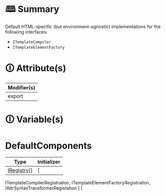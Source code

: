# &#128366; Summary

Default HTML-specific (but environment-agnostic) implementations for the following interfaces:
- `ITemplateCompiler`
- `ITemplateElementFactory`

# &#128712; Attribute(s)

| Modifier(s)                            |
|----------------------------------------|
| export |

# &#128712; Variable(s)

# DefaultComponents

| Type                        | Initializer                       |
|-----------------------------|-----------------------------------|
| [IRegistry](https://hamedfathi.gitbook.io/aurelia-2-doc-api/kernel/interface/di/iregistry)[] | [
ITemplateCompilerRegistration,
ITemplateElementFactoryRegistration,
IAttrSyntaxTransformerRegistation
] |